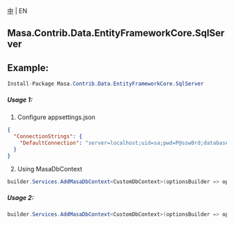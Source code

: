 [中](README.zh-CN.md) | EN

## Masa.Contrib.Data.EntityFrameworkCore.SqlServer

## Example:

```c#
Install-Package Masa.Contrib.Data.EntityFrameworkCore.SqlServer
```

##### Usage 1:

1. Configure appsettings.json

``` appsettings.json
{
  "ConnectionStrings": {
    "DefaultConnection": "server=localhost;uid=sa;pwd=P@ssw0rd;database=identity"
  }
}
```

2. Using MasaDbContext

``` C#
builder.Services.AddMasaDbContext<CustomDbContext>(optionsBuilder => optionsBuilder.UseSoftDelete().UseSqlServer());
```

##### Usage 2:

``` C#
builder.Services.AddMasaDbContext<CustomDbContext>(optionsBuilder => optionsBuilder.UseSoftDelete().UseSqlServer("server=localhost;uid=sa;pwd=P@ssw0rd;database=identity"));
```